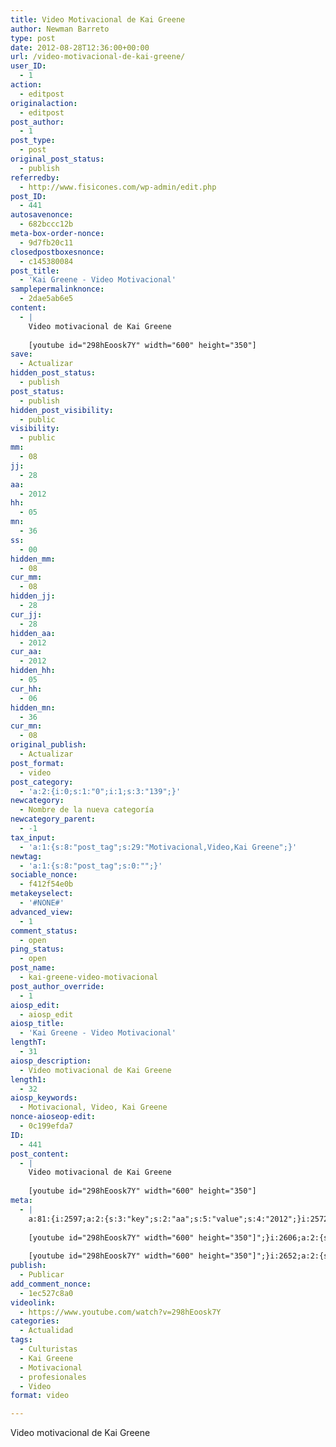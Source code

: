 ```yaml
---
title: Video Motivacional de Kai Greene
author: Newman Barreto
type: post
date: 2012-08-28T12:36:00+00:00
url: /video-motivacional-de-kai-greene/
user_ID:
  - 1
action:
  - editpost
originalaction:
  - editpost
post_author:
  - 1
post_type:
  - post
original_post_status:
  - publish
referredby:
  - http://www.fisicones.com/wp-admin/edit.php
post_ID:
  - 441
autosavenonce:
  - 682bccc12b
meta-box-order-nonce:
  - 9d7fb20c11
closedpostboxesnonce:
  - c145380084
post_title:
  - 'Kai Greene - Video Motivacional'
samplepermalinknonce:
  - 2dae5ab6e5
content:
  - |
    Video motivacional de Kai Greene
    
    [youtube id="298hEoosk7Y" width="600" height="350"]
save:
  - Actualizar
hidden_post_status:
  - publish
post_status:
  - publish
hidden_post_visibility:
  - public
visibility:
  - public
mm:
  - 08
jj:
  - 28
aa:
  - 2012
hh:
  - 05
mn:
  - 36
ss:
  - 00
hidden_mm:
  - 08
cur_mm:
  - 08
hidden_jj:
  - 28
cur_jj:
  - 28
hidden_aa:
  - 2012
cur_aa:
  - 2012
hidden_hh:
  - 05
cur_hh:
  - 06
hidden_mn:
  - 36
cur_mn:
  - 08
original_publish:
  - Actualizar
post_format:
  - video
post_category:
  - 'a:2:{i:0;s:1:"0";i:1;s:3:"139";}'
newcategory:
  - Nombre de la nueva categoría
newcategory_parent:
  - -1
tax_input:
  - 'a:1:{s:8:"post_tag";s:29:"Motivacional,Video,Kai Greene";}'
newtag:
  - 'a:1:{s:8:"post_tag";s:0:"";}'
sociable_nonce:
  - f412f54e0b
metakeyselect:
  - '#NONE#'
advanced_view:
  - 1
comment_status:
  - open
ping_status:
  - open
post_name:
  - kai-greene-video-motivacional
post_author_override:
  - 1
aiosp_edit:
  - aiosp_edit
aiosp_title:
  - 'Kai Greene - Video Motivacional'
lengthT:
  - 31
aiosp_description:
  - Video motivacional de Kai Greene
length1:
  - 32
aiosp_keywords:
  - Motivacional, Video, Kai Greene
nonce-aioseop-edit:
  - 0c199efda7
ID:
  - 441
post_content:
  - |
    Video motivacional de Kai Greene
    
    [youtube id="298hEoosk7Y" width="600" height="350"]
meta:
  - |
    a:81:{i:2597;a:2:{s:3:"key";s:2:"aa";s:5:"value";s:4:"2012";}i:2572;a:2:{s:3:"key";s:6:"action";s:5:"value";s:8:"editpost";}i:2787;a:2:{s:3:"key";s:17:"add_comment_nonce";s:5:"value";s:10:"1ec527c8a0";}i:2626;a:2:{s:3:"key";s:13:"advanced_view";s:5:"value";s:1:"1";}i:2634;a:2:{s:3:"key";s:17:"aiosp_description";s:5:"value";s:0:"";}i:2631;a:2:{s:3:"key";s:10:"aiosp_edit";s:5:"value";s:10:"aiosp_edit";}i:2636;a:2:{s:3:"key";s:14:"aiosp_keywords";s:5:"value";s:0:"";}i:2632;a:2:{s:3:"key";s:11:"aiosp_title";s:5:"value";s:0:"";}i:2581;a:2:{s:3:"key";s:13:"autosavenonce";s:5:"value";s:10:"682bccc12b";}i:2579;a:2:{s:3:"key";s:10:"auto_draft";s:5:"value";s:1:"0";}i:2583;a:2:{s:3:"key";s:20:"closedpostboxesnonce";s:5:"value";s:10:"c145380084";}i:2627;a:2:{s:3:"key";s:14:"comment_status";s:5:"value";s:4:"open";}i:2586;a:2:{s:3:"key";s:7:"content";s:5:"value";s:87:"Video motivacional de Kai Greene
    
    [youtube id="298hEoosk7Y" width="600" height="350"]";}i:2606;a:2:{s:3:"key";s:6:"cur_aa";s:5:"value";s:4:"2012";}i:2608;a:2:{s:3:"key";s:6:"cur_hh";s:5:"value";s:2:"05";}i:2604;a:2:{s:3:"key";s:6:"cur_jj";s:5:"value";s:2:"28";}i:2602;a:2:{s:3:"key";s:6:"cur_mm";s:5:"value";s:2:"08";}i:2610;a:2:{s:3:"key";s:6:"cur_mn";s:5:"value";s:2:"56";}i:2620;a:2:{s:3:"key";s:7:"excerpt";s:5:"value";s:0:"";}i:2598;a:2:{s:3:"key";s:2:"hh";s:5:"value";s:2:"05";}i:2605;a:2:{s:3:"key";s:9:"hidden_aa";s:5:"value";s:4:"2012";}i:2607;a:2:{s:3:"key";s:9:"hidden_hh";s:5:"value";s:2:"05";}i:2603;a:2:{s:3:"key";s:9:"hidden_jj";s:5:"value";s:2:"28";}i:2601;a:2:{s:3:"key";s:9:"hidden_mm";s:5:"value";s:2:"08";}i:2609;a:2:{s:3:"key";s:9:"hidden_mn";s:5:"value";s:2:"36";}i:2591;a:2:{s:3:"key";s:20:"hidden_post_password";s:5:"value";s:0:"";}i:2589;a:2:{s:3:"key";s:18:"hidden_post_status";s:5:"value";s:7:"publish";}i:2592;a:2:{s:3:"key";s:22:"hidden_post_visibility";s:5:"value";s:6:"public";}i:2650;a:2:{s:3:"key";s:2:"ID";s:5:"value";s:3:"441";}i:2596;a:2:{s:3:"key";s:2:"jj";s:5:"value";s:2:"28";}i:2635;a:2:{s:3:"key";s:7:"length1";s:5:"value";s:1:"0";}i:2633;a:2:{s:3:"key";s:7:"lengthT";s:5:"value";s:1:"0";}i:2582;a:2:{s:3:"key";s:20:"meta-box-order-nonce";s:5:"value";s:10:"9d7fb20c11";}i:2623;a:2:{s:3:"key";s:12:"metakeyinput";s:5:"value";s:0:"";}i:2622;a:2:{s:3:"key";s:13:"metakeyselect";s:5:"value";s:6:"#NONE#";}i:2624;a:2:{s:3:"key";s:9:"metavalue";s:5:"value";s:0:"";}i:2595;a:2:{s:3:"key";s:2:"mm";s:5:"value";s:2:"08";}i:2599;a:2:{s:3:"key";s:2:"mn";s:5:"value";s:2:"36";}i:2614;a:2:{s:3:"key";s:11:"newcategory";s:5:"value";s:29:"Nombre de la nueva categoría";}i:2615;a:2:{s:3:"key";s:18:"newcategory_parent";s:5:"value";s:2:"-1";}i:2637;a:2:{s:3:"key";s:18:"nonce-aioseop-edit";s:5:"value";s:10:"0c199efda7";}i:2654;a:2:{s:3:"key";s:9:"organizer";s:5:"value";s:0:"";}i:2573;a:2:{s:3:"key";s:14:"originalaction";s:5:"value";s:8:"editpost";}i:2576;a:2:{s:3:"key";s:20:"original_post_status";s:5:"value";s:7:"publish";}i:2611;a:2:{s:3:"key";s:16:"original_publish";s:5:"value";s:10:"Actualizar";}i:2628;a:2:{s:3:"key";s:11:"ping_status";s:5:"value";s:4:"open";}i:2574;a:2:{s:3:"key";s:11:"post_author";s:5:"value";s:1:"1";}i:2630;a:2:{s:3:"key";s:20:"post_author_override";s:5:"value";s:1:"1";}i:2651;a:2:{s:3:"key";s:12:"post_content";s:5:"value";s:87:"Video motivacional de Kai Greene
    
    [youtube id="298hEoosk7Y" width="600" height="350"]";}i:2652;a:2:{s:3:"key";s:12:"post_excerpt";s:5:"value";s:0:"";}i:2612;a:2:{s:3:"key";s:11:"post_format";s:5:"value";s:5:"video";}i:2580;a:2:{s:3:"key";s:7:"post_ID";s:5:"value";s:3:"441";}i:2649;a:2:{s:3:"key";s:14:"post_mime_type";s:5:"value";s:0:"";}i:2629;a:2:{s:3:"key";s:9:"post_name";s:5:"value";s:29:"kai-greene-video-motivacional";}i:2594;a:2:{s:3:"key";s:13:"post_password";s:5:"value";s:0:"";}i:2590;a:2:{s:3:"key";s:11:"post_status";s:5:"value";s:7:"publish";}i:2584;a:2:{s:3:"key";s:10:"post_title";s:5:"value";s:31:"Kai Greene - Video Motivacional";}i:2575;a:2:{s:3:"key";s:9:"post_type";s:5:"value";s:4:"post";}i:2657;a:2:{s:3:"key";s:7:"publish";s:5:"value";s:8:"Publicar";}i:2639;a:2:{s:3:"key";s:14:"pyre_critera_1";s:5:"value";s:0:"";}i:2640;a:2:{s:3:"key";s:20:"pyre_critera_1_score";s:5:"value";s:1:"0";}i:2641;a:2:{s:3:"key";s:14:"pyre_critera_2";s:5:"value";s:0:"";}i:2642;a:2:{s:3:"key";s:20:"pyre_critera_2_score";s:5:"value";s:1:"0";}i:2643;a:2:{s:3:"key";s:14:"pyre_critera_3";s:5:"value";s:0:"";}i:2644;a:2:{s:3:"key";s:20:"pyre_critera_3_score";s:5:"value";s:1:"0";}i:2645;a:2:{s:3:"key";s:14:"pyre_critera_4";s:5:"value";s:0:"";}i:2646;a:2:{s:3:"key";s:20:"pyre_critera_4_score";s:5:"value";s:1:"0";}i:2647;a:2:{s:3:"key";s:14:"pyre_critera_5";s:5:"value";s:0:"";}i:2648;a:2:{s:3:"key";s:20:"pyre_critera_5_score";s:5:"value";s:1:"0";}i:2638;a:2:{s:3:"key";s:18:"pyre_overall_score";s:5:"value";s:1:"0";}i:2577;a:2:{s:3:"key";s:10:"referredby";s:5:"value";s:42:"http://www.fisicones.com/wp-admin/edit.php";}i:2585;a:2:{s:3:"key";s:20:"samplepermalinknonce";s:5:"value";s:10:"2dae5ab6e5";}i:2587;a:2:{s:3:"key";s:4:"save";s:5:"value";s:10:"Actualizar";}i:2619;a:2:{s:3:"key";s:14:"sociable_nonce";s:5:"value";s:10:"f412f54e0b";}i:2600;a:2:{s:3:"key";s:2:"ss";s:5:"value";s:2:"00";}i:2653;a:2:{s:3:"key";s:7:"to_ping";s:5:"value";s:0:"";}i:2621;a:2:{s:3:"key";s:13:"trackback_url";s:5:"value";s:0:"";}i:2571;a:2:{s:3:"key";s:7:"user_ID";s:5:"value";s:1:"1";}i:2593;a:2:{s:3:"key";s:10:"visibility";s:5:"value";s:6:"public";}i:2588;a:2:{s:3:"key";s:10:"wp-preview";s:5:"value";s:0:"";}i:2786;a:2:{s:3:"key";s:13:"_thumbnail_id";s:5:"value";s:3:"451";}}
publish:
  - Publicar
add_comment_nonce:
  - 1ec527c8a0
videolink:
  - https://www.youtube.com/watch?v=298hEoosk7Y
categories:
  - Actualidad
tags:
  - Culturistas
  - Kai Greene
  - Motivacional
  - profesionales
  - Video
format: video

---
```

Video motivacional de Kai Greene

&nbsp;